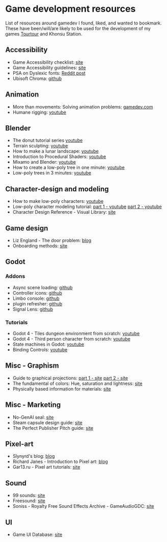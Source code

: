 # Game development resources

List of resources around gamedev I found, liked, and wanted to bookmark. These have been/will/are likely to be used for the development of my games [Tourtour](https://mdelorme.itch.io/tourtour) and Khonsu Station.

## Accessibility

* Game Accessibility checklist: [site](https://checklist.gg/templates/game-accessibility-checklist)
* Game Accessibility guidelines: [site](https://gameaccessibilityguidelines.com/)
* PSA on Dyslexic fonts: [Reddit post](https://www.reddit.com/r/Dyslexia/comments/jtgovc/a_psa_on_dyslexia_friendly_fonts_from_the/)
* Ubisoft Chroma: [github](https://github.com/ubisoft/Chroma)

## Animation

* More than movements: Solving animation problems: [gamedev.com](https://www.gamedeveloper.com/art/more-than-movements-solving-animation-problems)
* Humane rigging: [youtube](https://www.youtube.com/playlist?list=PLE211C8C41F1AFBAB)

## Blender

* The donut tutorial series [youtube](https://www.youtube.com/watch?v=B0J27sf9N1Y)
* Terrain sculpting: [youtube](https://www.youtube.com/watch?v=-wqMvq5F2Uo)
* How to make a lunar landscape: [youtube](https://www.youtube.com/watch?v=3nipLkZYyxU)
* Introduction to Procedural Shaders: [youtube](https://www.youtube.com/watch?v=J5t7gzIfTt0)
* Mixamo and Blender: [youtube](https://www.youtube.com/watch?v=F25_c-Q0_Qw)
* How to create a low-poly tree in one minute: [youtube](https://www.youtube.com/watch?v=y7PdiGXbrD0)
* Low-poly trees in 3 minutes: [youtube](https://www.youtube.com/watch?v=P3WhEfdqXZY)

## Character-design and modeling

* How to make low-poly characters: [youtube](https://www.youtube.com/watch?v=aTTe_ap5v4Y)
* Low-poly character modeling tutorial: [part 1 - youtube](https://www.youtube.com/watch?v=VI0vMCLLjew) [part 2 - youtube](https://www.youtube.com/watch?v=YZ2by5aHPRQ)
* Character Design Reference - Visual Library: [site](https://characterdesignreferences.com/visual-library)

## Game design

* Liz England - The door problem: [blog](https://lizengland.com/blog/2014/04/the-door-problem/)
* Onboarding methods: [site](https://nerdyteachers.com/PICO-8/Game_Design/106)

## Godot

### Addons
* Async scene loading: [github](https://github.com/EiTaNBaRiBoA/AsyncScene)
* Controller icons: [github](https://github.com/rsubtil/controller_icons)
* Limbo console: [github](https://github.com/limbonaut/limbo_console)
* plugin refresher: [github](https://github.com/godot-extended-libraries/godot-plugin-refresher)
* Signal Lens: [github](https://github.com/yannlemos/Signal-Lens)

### Tutorials
* Godot 4 - Tiles dungeon environment from scratch: [youtube](https://www.youtube.com/watch?v=VjuyfBaryu8)
* Godot 4 - Third person character from scratch: [youtube](https://www.youtube.com/watch?v=VasHZZyPpYU)
* State machines in Godot: [youtube](https://www.youtube.com/watch?v=oqFbZoA2lnU)
* Binding Controls: [youtube](https://www.youtube.com/watch?v=ZDPM45cHHlI)


## Misc - Graphism

* Guide to graphical projections: [part 1 - site](https://medium.com/retronator-magazine/game-developers-guide-to-graphical-projections-with-video-game-examples-part-1-introduction-aa3d051c137d) [part 2 - site](https://medium.com/retronator-magazine/game-developers-guide-to-graphical-projections-with-video-game-examples-part-2-multiview-8e9ad7d9e32f)
* The fundamental of colors: Hue, saturation and lightness: [site](http://vanseodesign.com/web-design/hue-saturation-and-lightness/)
* Physically based information for materials: [site](https://physicallybased.info/)

## Misc - Marketing

* No-GenAI seal: [site](https://www.polygon-treehouse.com/no-gen-ai-seal)
* Steam capsule design guide: [site](https://www.steamcapsule.com/guide)
* The Perfect Publisher Pitch guide: [site](https://www.gamesindustry.biz/the-perfect-publisher-pitch-deck)

## Pixel-art

* Slynyrd's blog: [blog](https://www.slynyrd.com/blog)
* Richard Janes - Introduction to Pixel art: [blog](http://rjanes.com/tutorials/introduction_to_pixel_art.php)
* Gar13.ru - Pixel art tutorials: [site](http://gas13.ru/v3/tutorials/)

## Sound

* 99 sounds: [site](https://99sounds.org/sounds/)
* Freesound: [site](https://freesound.org/)
* Soniss - Royalty Free Sound Effects Archive - GameAudioGDC: [site](https://sonniss.com/gameaudiogdc/)

## UI

* Game UI Database: [site](https://www.gameuidatabase.com/)

